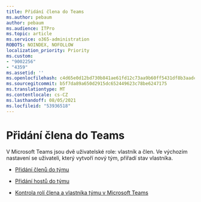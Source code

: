 ```yaml
---
title: Přidání člena do Teams
ms.author: pebaum
author: pebaum
ms.audience: ITPro
ms.topic: article
ms.service: o365-administration
ROBOTS: NOINDEX, NOFOLLOW
localization_priority: Priority
ms.custom:
- "9002256"
- "4359"
ms.assetid: ''
ms.openlocfilehash: c4d65e0d12bd730b841ae61fd12c73aa9b60ff5431df8b3aadc9c5cead6d71f6
ms.sourcegitcommit: b5f7da89a650d2915dc652449623c78be6247175
ms.translationtype: MT
ms.contentlocale: cs-CZ
ms.lasthandoff: 08/05/2021
ms.locfileid: "53936518"
---
```

# <a name="add-a-member-to-teams"></a>Přidání člena do Teams

V Microsoft Teams jsou dvě uživatelské role: vlastník a člen. Ve výchozím nastavení se uživateli, který vytvoří nový tým, přiřadí stav vlastníka.

- [Přidání členů do týmu](https://support.office.com/article/add-members-to-a-team-in-teams-aff2249d-b456-4bc3-81e7-52327b6b38e9)

- [Přidání hostů do týmu](https://support.office.com/article/Add-guests-to-a-team-in-Teams-fccb4fa6-f864-4508-bdde-256e7384a14f)

- [Kontrola rolí člena a vlastníka týmu v Microsoft Teams](https://docs.microsoft.com/microsoftteams/assign-roles-permissions)
